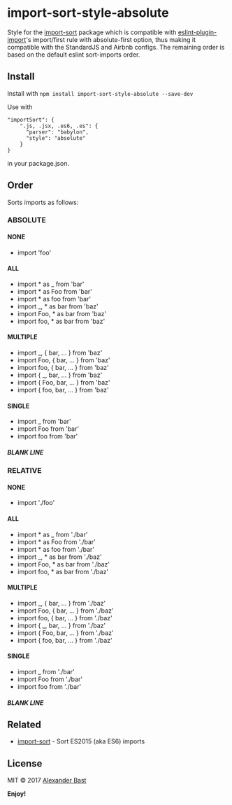 # import-sort-style-absolute

Style for the [import-sort](https://github.com/renke/import-sort) package which is compatible with [eslint-plugin-import](https://github.com/benmosher/eslint-plugin-import)'s import/first rule with absolute-first option, thus making it compatible with the StandardJS and Airbnb configs. The remaining order is based on the default eslint sort-imports order.

## Install

Install with `npm install import-sort-style-absolute --save-dev`

Use with

    "importSort": {
        ".js, .jsx, .es6, .es": {
          "parser": "babylon",
          "style": "absolute"
        }
    }

in your package.json.

## Order

Sorts imports as follows:

### ABSOLUTE

#### NONE

- import 'foo'

#### ALL

- import * as _ from 'bar'
- import * as Foo from 'bar'
- import * as foo from 'bar'
- import _, * as bar from 'baz'
- import Foo, * as bar from 'baz'
- import foo, * as bar from 'baz'

#### MULTIPLE

- import _, { bar, … } from 'baz'
- import Foo, { bar, … } from 'baz'
- import foo, { bar, … } from 'baz'
- import { _, bar, … } from 'baz'
- import { Foo, bar, … } from 'baz'
- import { foo, bar, … } from 'baz'

#### SINGLE

- import _ from 'bar'
- import Foo from 'bar'
- import foo from 'bar'

##### BLANK LINE

### RELATIVE

#### NONE

- import './foo'

#### ALL

- import * as _ from './bar'
- import * as Foo from './bar'
- import * as foo from './bar'
- import _, * as bar from './baz'
- import Foo, * as bar from './baz'
- import foo, * as bar from './baz'

#### MULTIPLE

- import _, { bar, … } from './baz'
- import Foo, { bar, … } from './baz'
- import foo, { bar, … } from './baz'
- import { _, bar, … } from './baz'
- import { Foo, bar, … } from './baz'
- import { foo, bar, … } from './baz'

#### SINGLE

- import _ from './bar'
- import Foo from './bar'
- import foo from './bar'

##### BLANK LINE

## Related

- [import-sort](https://github.com/renke/import-sort) - Sort ES2015 (aka ES6) imports

## License

MIT © 2017 [Alexander Bast](https://github.com/alexanderbast)

**Enjoy!**
